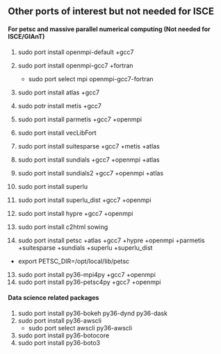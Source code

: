 ## Other ports of interest but not needed for ISCE

#### For petsc and massive parallel numerical computing (Not needed for ISCE/GIAnT)

1. sudo port install openmpi-default +gcc7 
2. sudo port install openmpi-gcc7 +fortran
   - sudo port select mpi openmpi-gcc7-fortran 

3. sudo port install atlas +gcc7
4. sudo potr install metis +gcc7
5. sudo port install parmetis +gcc7 +openmpi
6. sudo port install vecLibFort
7. sudo port install suitesparse +gcc7 +metis +atlas
8. sudo port install sundials +gcc7 +openmpi +atlas
9. sudo port install sundials2 +gcc7 +openmpi +atlas
10. sudo port install superlu
11. sudo port install superlu_dist +gcc7 +openmpi
11. sudo port install hypre +gcc7 +openmpi
12. sudo port install c2html sowing
13. sudo port install petsc +atlas +gcc7 +hypre +openmpi +parmetis +suitesparse +sundials +superlu +superlu_dist
   - export PETSC_DIR=/opt/local/lib/petsc
13. sudo port install py36-mpi4py +gcc7 +openmpi
14. sudo port install py36-petsc4py +gcc7 +openmpi


#### Data science related packages

1. sudo port install py36-bokeh py36-dynd py36-dask
2. sudo port install py36-awscli
   - sudo port select awscli py36-awscli
3. sudo port install py36-botocore
4. sudo port install py36-boto3 
